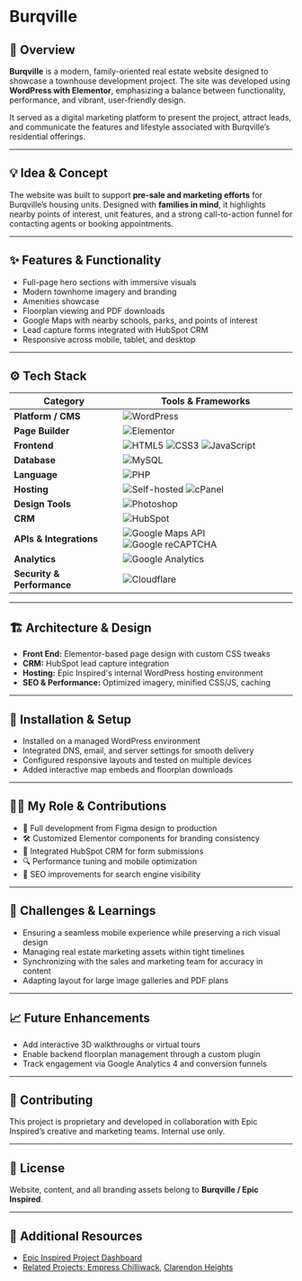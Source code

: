 # **Burqville**  

## 🧭 Overview  
**Burqville** is a modern, family-oriented real estate website designed to showcase a townhouse development project. The site was developed using **WordPress with Elementor**, emphasizing a balance between functionality, performance, and vibrant, user-friendly design.  

It served as a digital marketing platform to present the project, attract leads, and communicate the features and lifestyle associated with Burqville’s residential offerings.

---

## 💡 Idea & Concept  
The website was built to support **pre-sale and marketing efforts** for Burqville’s housing units. Designed with **families in mind**, it highlights nearby points of interest, unit features, and a strong call-to-action funnel for contacting agents or booking appointments.

---

## ✨ Features & Functionality  
- Full-page hero sections with immersive visuals  
- Modern townhome imagery and branding  
- Amenities showcase  
- Floorplan viewing and PDF downloads  
- Google Maps with nearby schools, parks, and points of interest  
- Lead capture forms integrated with HubSpot CRM  
- Responsive across mobile, tablet, and desktop  

---

## ⚙️ Tech Stack  
| **Category**              | **Tools & Frameworks** |
|---------------------------|------------------------|
| **Platform / CMS**        | ![WordPress](https://img.shields.io/badge/WordPress-21759B?style=for-the-badge&logo=wordpress&logoColor=white) |
| **Page Builder**          | ![Elementor](https://img.shields.io/badge/Elementor-92003B?style=for-the-badge&logo=elementor&logoColor=white) |
| **Frontend**              | ![HTML5](https://img.shields.io/badge/HTML5-E34F26?style=for-the-badge&logo=html5&logoColor=white) ![CSS3](https://img.shields.io/badge/CSS3-1572B6?style=for-the-badge&logo=css3&logoColor=white) ![JavaScript](https://img.shields.io/badge/JavaScript-F7DF1E?style=for-the-badge&logo=javascript&logoColor=black) |
| **Database**              | ![MySQL](https://img.shields.io/badge/MySQL-4479A1?style=for-the-badge&logo=mysql&logoColor=white) |
| **Language**              | ![PHP](https://img.shields.io/badge/PHP-777BB4?style=for-the-badge&logo=php&logoColor=white) |
| **Hosting**               | ![Self-hosted](https://img.shields.io/badge/Self--Hosted-000000?style=for-the-badge&logo=serverfault&logoColor=white) ![cPanel](https://img.shields.io/badge/cPanel-FF6C2C?style=for-the-badge&logo=cpanel&logoColor=white) |
| **Design Tools**          | ![Photoshop](https://img.shields.io/badge/Adobe%20Photoshop-31A8FF?style=for-the-badge&logo=adobephotoshop&logoColor=white) |
| **CRM** | ![HubSpot](https://img.shields.io/badge/HubSpot-FF7A59?style=for-the-badge&logo=hubspot&logoColor=white) |
| **APIs & Integrations**   | ![Google Maps API](https://img.shields.io/badge/Google%20Maps%20API-4285F4?style=for-the-badge&logo=googlemaps&logoColor=white) ![Google reCAPTCHA](https://img.shields.io/badge/Google%20reCAPTCHA-4285F4?style=for-the-badge&logo=google&logoColor=white) |
| **Analytics**             | ![Google Analytics](https://img.shields.io/badge/Analytics-e37400?logo=googleanalytics&logoColor=white&style=for-the-badge) |
| **Security & Performance**| ![Cloudflare](https://img.shields.io/badge/Cloudflare-F38020?logo=cloudflare&logoColor=white&style=for-the-badge) |

---

## 🏗 Architecture & Design  
- **Front End:** Elementor-based page design with custom CSS tweaks  
- **CRM:** HubSpot lead capture integration  
- **Hosting:** Epic Inspired's internal WordPress hosting environment  
- **SEO & Performance:** Optimized imagery, minified CSS/JS, caching  

---

## 🚀 Installation & Setup  
- Installed on a managed WordPress environment  
- Integrated DNS, email, and server settings for smooth delivery  
- Configured responsive layouts and tested on multiple devices  
- Added interactive map embeds and floorplan downloads  

---

## 🧑‍💻 My Role & Contributions  
- 🧱 Full development from Figma design to production  
- 🛠️ Customized Elementor components for branding consistency  
- 🧩 Integrated HubSpot CRM for form submissions  
- 🔍 Performance tuning and mobile optimization  
- 🧬 SEO improvements for search engine visibility  

---

## 🧗 Challenges & Learnings  
- Ensuring a seamless mobile experience while preserving a rich visual design  
- Managing real estate marketing assets within tight timelines  
- Synchronizing with the sales and marketing team for accuracy in content  
- Adapting layout for large image galleries and PDF plans  

---

## 📈 Future Enhancements  
- Add interactive 3D walkthroughs or virtual tours  
- Enable backend floorplan management through a custom plugin  
- Track engagement via Google Analytics 4 and conversion funnels  

---

## 🤝 Contributing  
This project is proprietary and developed in collaboration with Epic Inspired’s creative and marketing teams. Internal use only.

---

## 🪪 License  
Website, content, and all branding assets belong to **Burqville / Epic Inspired**.

---

## 🔗 Additional Resources  
- [Epic Inspired Project Dashboard](../GitHubDashboard.md)  
- [Related Projects: Empress Chilliwack](../EmpressChilliwack.md), [Clarendon Heights](../ClarendonHeights.md)
